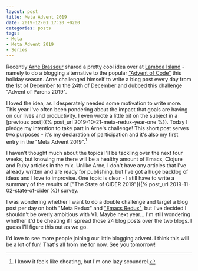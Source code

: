 ```yaml
---
layout: post
title: Meta Advent 2019
date: 2019-12-01 17:20 +0200
categories: posts
tags:
- Meta
- Meta Advent 2019
- Series
---
```


Recently [Arne Brasseur](https://github.com/plexus) shared a pretty cool idea over at [Lambda
Island](https://lambdaisland.com/blog/2019-11-25-advent-of-parens) - namely to
do a blogging alternative to the popular ["Advent of Code"](https://adventofcode.com/) this holiday season.
Arne challenged himself to write a blog post every day from the 1st of December to
the 24th of December and dubbed this challenge "Advent of Parens 2019".

I loved the idea, as I desperately needed some motivation to write more. This year I've often
been pondering about the impact that goals are having on our lives and productivity. I even wrote
a little bit on the subject in a [previous post]({% post_url 2019-10-21-meta-redux-year-one %}).
Today I pledge my intention to take part in Arne's challenge!
This short post serves two purposes - it's my declaration of participation and it's also
my first entry in the "Meta Advent 2019".[^1]

I haven't thought much about the topics I'll be tackling over the next four
weeks, but knowing me there will be a healthy amount of Emacs, Clojure and Ruby
articles in the mix. Unlike Arne, I don't have any articles that I've already
written and are ready for publishing, but I've got a huge backlog of ideas and I
love to improvise. One topic is clear - I still have to write a summary of the
results of ["The State of CIDER 2019"]({% post_url 2019-11-02-state-of-cider %})
survey.

I was wondering whether I want to do a double challenge and target a blog post per day on
both "Meta Redux" and ["Emacs Redux"](https://metaredux.com), but I've decided I shouldn't be overly ambitious with V1.
Maybe next year... I'm still wondering whether it'd be cheating if I spread those 24 blog posts over the two blogs.
I guess I'll figure this out as we go.

I'd love to see more people joining our little blogging advent. I think this will be a lot of fun!
That's all from me for now. See you tomorrow!

[^1]: I know it feels like cheating, but I'm one lazy scoundrel.
